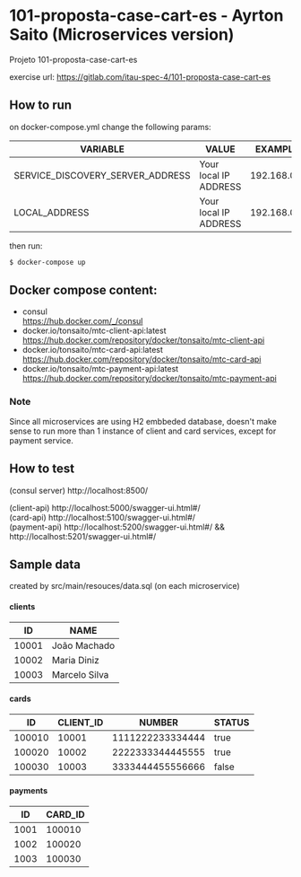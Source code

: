# 101-proposta-case-cart-es -  Ayrton Saito (Microservices version)
Projeto 101-proposta-case-cart-es

exercise url: https://gitlab.com/itau-spec-4/101-proposta-case-cart-es

## How to run
on docker-compose.yml change the following params:

| VARIABLE                         | VALUE                 | EXAMPLE     |
| -------------------------------- | --------------------- | ----------- |
| SERVICE_DISCOVERY_SERVER_ADDRESS | Your local IP ADDRESS | 192.168.0.2 |
| LOCAL_ADDRESS                    | Your local IP ADDRESS | 192.168.0.2 |

then run:
```sh
$ docker-compose up
``` 

## Docker compose content:
- consul <br>
    https://hub.docker.com/_/consul
- docker.io/tonsaito/mtc-client-api:latest <br>
    https://hub.docker.com/repository/docker/tonsaito/mtc-client-api
- docker.io/tonsaito/mtc-card-api:latest <br>
    https://hub.docker.com/repository/docker/tonsaito/mtc-card-api
- docker.io/tonsaito/mtc-payment-api:latest <br>
    https://hub.docker.com/repository/docker/tonsaito/mtc-payment-api

### Note
Since all microservices are using H2 embbeded database, doesn't make sense
to run more than 1 instance of client and card services, except for payment service.


## How to test
(consul server) http://localhost:8500/ <br>

(client-api) http://localhost:5000/swagger-ui.html#/ <br>
(card-api) http://localhost:5100/swagger-ui.html#/ <br>
(payment-api) http://localhost:5200/swagger-ui.html#/ && http://localhost:5201/swagger-ui.html#/ <br>

## Sample data
created by src/main/resouces/data.sql (on each microservice)

#### clients
| ID | NAME |
| ------ | ------ |
| 10001 | João Machado |
| 10002 | Maria Diniz |
| 10003 | Marcelo Silva |

#### cards
| ID | CLIENT_ID | NUMBER | STATUS |
| ------ | ------ | ------ | ------ | 
| 100010 | 10001 | 1111222233334444 | true |
| 100020 | 10002 | 2222333344445555 | true |
| 100030 | 10003 | 3333444455556666 | false |

#### payments
| ID | CARD_ID |
| ------ | ------ |
| 1001 | 100010 |
| 1002 | 100020 |
| 1003 | 100030 |

